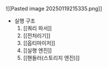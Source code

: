 ![[Pasted image 20250119215335.png]]

- 실행 구조
	1. [[쿼리 파서]]
	2. [[전처리기]]
	3. [[옵티마이저]]
	4. [[실행 엔진]]
	5. [[핸들러(스토리지 엔진)]]